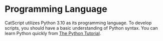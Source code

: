 # Programming Language

CatScript utilizes Python 3.10 as its programming language. To develop scripts, you should have a basic understanding of Python syntax. You can learn Python quickly from [The Python Tutorial](https://docs.python.org/release/3.10.0/tutorial/index.html). 